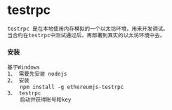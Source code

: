 # testrpc
```xml
testrpc 是在本地使用内存模拟的一个以太坊环境，用来开发调试。
当合约在testrpc中测试通过后，再部署到真实的以太坊环境中去。
```

#### 安装
```xml
基于Windows
1、 需要先安装 nodejs
2、 安装
    npm install -g ethereumjs-testrpc  
3、 testrpc
    启动并获得账号和key
```
